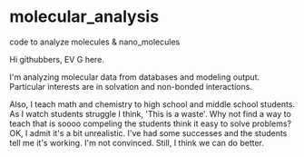 # molecular_analysis
code to analyze molecules &amp; nano_molecules

Hi githubbers, EV G here.  

I'm analyzing molecular data from databases and modeling output. Particular interests are in solvation and non-bonded interactions.  

Also, I teach math and chemistry to high school and middle school students. As I watch students struggle I think, 'This is a waste'. Why not find a way to teach that is soooo compeling the students think it easy to solve problems? OK, I admit it's a bit unrealistic. I've had some successes and the students tell me it's working. I'm not convinced. Still, I think we can do better.   
